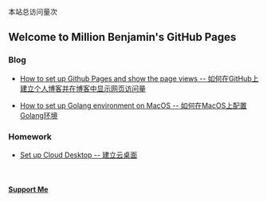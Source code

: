 <script async src="//busuanzi.ibruce.info/busuanzi/2.3/busuanzi.pure.mini.js"></script>
<span id="busuanzi_container_site_pv">本站总访问量<span id="busuanzi_value_site_pv"></span>次</span>

## Welcome to Million Benjamin's GitHub Pages

### Blog
- [How to set up Github Pages and show the page views -- 如何在GitHub上建立个人博客并在博客中显示网页访问量](https://millionbenjamin.github.io/Service-Computing/Blogs/Blog1_setup-GitHubPages-display-PV/content)
  
- [How to set up Golang environment on MacOS -- 如何在MacOS上配置Golang环境](https://millionbenjamin.github.io/Service-Computing/Blogs/Blog2_setup-Go-MacOS/content)
  
### Homework
- [Set up Cloud Desktop -- 建立云桌面](https://millionbenjamin.github.io/Service-Computing/Homework/HW1_setup-cloud-desktop/content)

<br>

#### [Support Me](https://millionbenjamin.github.io/Service-Computing/SupportMe)
